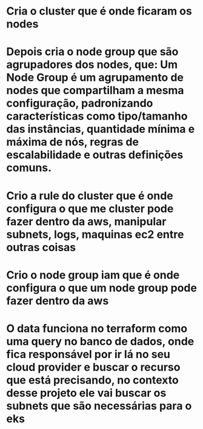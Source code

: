 # Cria o cluster que é onde ficaram os nodes

# Depois cria o node group que são agrupadores dos nodes, que: Um Node Group é um agrupamento de nodes que compartilham a mesma configuração, padronizando características como tipo/tamanho das instâncias, quantidade mínima e máxima de nós, regras de escalabilidade e outras definições comuns.



# Crio a rule do cluster que é onde configura o que me cluster pode fazer dentro da  aws, manipular subnets, logs, maquinas ec2 entre outras coisas

# Crio o node group iam que é onde configura o que um node group pode fazer dentro da aws

# O data funciona no terraform como uma query no banco de dados, onde fica responsável por ir lá no seu cloud provider e buscar o recurso que está precisando, no contexto desse projeto ele vai buscar os subnets que são necessárias para o eks



